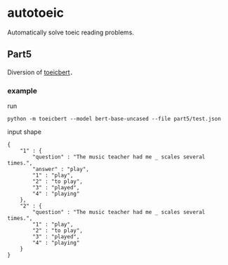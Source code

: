 # autotoeic

Automatically solve toeic reading problems.

## Part5
Diversion of [toeicbert](https://github.com/graykode/toeicbert)．

### example

run

```
python -m toeicbert --model bert-base-uncased --file part5/test.json
```

input shape

```
{
    "1" : {
        "question" : "The music teacher had me _ scales several times.",
        "answer" : "play",
        "1" : "play",
        "2" : "to play",
        "3" : "played",
        "4" : "playing"
    },
    "2" : {
        "question" : "The music teacher had me _ scales several times.",
        "1" : "play",
        "2" : "to play",
        "3" : "played",
        "4" : "playing"
    }
}
```